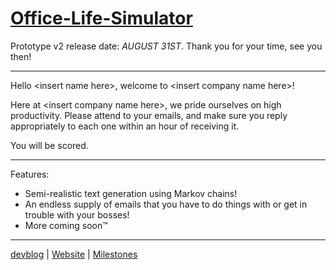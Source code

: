 # [Office-Life-Simulator](http://guard13007.itch.io/office-life-simulator)

Prototype v2 release date: *AUGUST 31ST*. Thank you for your time, see you then!

---

Hello &lt;insert name here&gt;, welcome to &lt;insert company name here&gt;!

Here at &lt;insert company name here&gt;, we pride ourselves on high productivity. Please attend to your emails, and make sure you reply appropriately to each one within an hour of receiving it.

You will be scored.

---

Features:

- Semi-realistic text generation using Markov chains!
- An endless supply of emails that you have to do things with or get in trouble with your bosses!
- More coming soon™

---

[devblog](http://officelifesim.tumblr.com/) | [Website](http://guard13007.itch.io/office-life-simulator) | [Milestones](https://github.com/Guard13007/Office-Life-Simulator/milestones)
